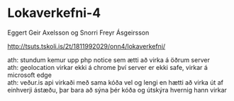 # Lokaverkefni-4
Eggert Geir Axelsson og Snorri Freyr Ásgeirsson

http://tsuts.tskoli.is/2t/1811992029/onn4/lokaverkefni/

ath: stundum kemur upp php notice sem ætti að virka á öðrum server<br>
ath: geolocation virkar ekki á chrome því server er ekki safe, virkar á microsoft edge<br>
ath: veður.is api virkaði með sama kóða vel og lengi en hætti að virka út af einhverji ástæðu, þar bara að sýna þér kóða og útskýra hvernig hann virkar<br>
